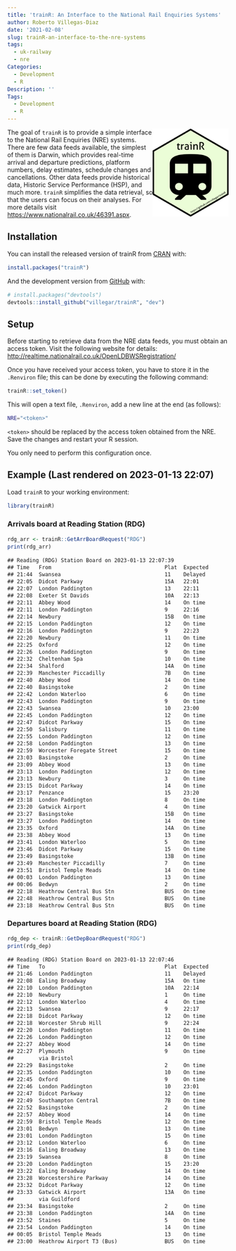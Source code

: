 ```yaml
---
title: 'trainR: An Interface to the National Rail Enquiries Systems'
author: Roberto Villegas-Diaz
date: '2021-02-08'
slug: trainR-an-interface-to-the-nre-systems
tags:
  - uk-railway
  - nre
Categories:
  - Development
  - R
Description: ''
Tags:
  - Development
  - R
---
```


<img src="https://raw.githubusercontent.com/villegar/trainR/main/inst/images/logo.png" alt="logo" align="right" height=200px/>

The goal of `trainR` is to provide a simple interface to the 
National Rail Enquiries (NRE) systems. There are few data feeds 
available, the simplest of them is Darwin, which provides real-time 
arrival and departure predictions, platform numbers, delay estimates, 
schedule changes and cancellations. Other data feeds provide historical 
data, Historic Service Performance (HSP), and much more. `trainR` 
simplifies the data retrieval, so that the users can focus on their 
analyses. For more details visit 
https://www.nationalrail.co.uk/46391.aspx.

## Installation

You can install the released version of trainR from [CRAN](https://CRAN.R-project.org) with:

``` r
install.packages("trainR")
```

And the development version from [GitHub](https://github.com/) with:

``` r
# install.packages("devtools")
devtools::install_github("villegar/trainR", "dev")
```

## Setup
Before starting to retrieve data from the NRE data feeds, you must obtain an access token. 
Visit the following website for details: http://realtime.nationalrail.co.uk/OpenLDBWSRegistration/

Once you have received your access token, you have to store it in the `.Renviron` file; this can be 
done by executing the following command:


```r
trainR::set_token()
```

This will open a text file, `.Renviron`, add a new line at the end (as follows):

```bash
NRE="<token>"
```

`<token>` should be replaced by the access token obtained from the NRE. Save the changes and restart 
your R session.

You only need to perform this configuration once.

## Example (Last rendered on 2023-01-13 22:07)

Load `trainR` to your working environment:

```r
library(trainR)
```

### Arrivals board at Reading Station (RDG)


```r
rdg_arr <- trainR::GetArrBoardRequest("RDG")
print(rdg_arr)
```

```
## Reading (RDG) Station Board on 2023-01-13 22:07:39
## Time   From                                    Plat  Expected
## 21:44  Swansea                                 11    Delayed
## 22:05  Didcot Parkway                          15A   22:01
## 22:07  London Paddington                       13    22:11
## 22:08  Exeter St Davids                        10A   22:13
## 22:11  Abbey Wood                              14    On time
## 22:11  London Paddington                       9     22:16
## 22:14  Newbury                                 15B   On time
## 22:15  London Paddington                       12    On time
## 22:16  London Paddington                       9     22:23
## 22:20  Newbury                                 11    On time
## 22:25  Oxford                                  12    On time
## 22:26  London Paddington                       9     On time
## 22:32  Cheltenham Spa                          10    On time
## 22:34  Shalford                                14A   On time
## 22:39  Manchester Piccadilly                   7B    On time
## 22:40  Abbey Wood                              14    On time
## 22:40  Basingstoke                             2     On time
## 22:42  London Waterloo                         6     On time
## 22:43  London Paddington                       9     On time
## 22:43  Swansea                                 10    23:00
## 22:45  London Paddington                       12    On time
## 22:47  Didcot Parkway                          15    On time
## 22:50  Salisbury                               11    On time
## 22:55  London Paddington                       12    On time
## 22:58  London Paddington                       13    On time
## 22:59  Worcester Foregate Street               15    On time
## 23:03  Basingstoke                             2     On time
## 23:09  Abbey Wood                              13    On time
## 23:13  London Paddington                       12    On time
## 23:13  Newbury                                 3     On time
## 23:15  Didcot Parkway                          14    On time
## 23:17  Penzance                                15    23:20
## 23:18  London Paddington                       8     On time
## 23:20  Gatwick Airport                         4     On time
## 23:27  Basingstoke                             15B   On time
## 23:27  London Paddington                       14    On time
## 23:35  Oxford                                  14A   On time
## 23:38  Abbey Wood                              13    On time
## 23:41  London Waterloo                         5     On time
## 23:46  Didcot Parkway                          15    On time
## 23:49  Basingstoke                             13B   On time
## 23:49  Manchester Piccadilly                   7     On time
## 23:51  Bristol Temple Meads                    14    On time
## 00:03  London Paddington                       13    On time
## 00:06  Bedwyn                                  2     On time
## 22:18  Heathrow Central Bus Stn                BUS   On time
## 22:48  Heathrow Central Bus Stn                BUS   On time
## 23:18  Heathrow Central Bus Stn                BUS   On time
```

### Departures board at Reading Station (RDG)


```r
rdg_dep <- trainR::GetDepBoardRequest("RDG")
print(rdg_dep)
```

```
## Reading (RDG) Station Board on 2023-01-13 22:07:46
## Time   To                                      Plat  Expected
## 21:46  London Paddington                       11    Delayed
## 22:08  Ealing Broadway                         15A   On time
## 22:10  London Paddington                       10A   22:14
## 22:10  Newbury                                 1     On time
## 22:12  London Waterloo                         4     On time
## 22:13  Swansea                                 9     22:17
## 22:18  Didcot Parkway                          12    On time
## 22:18  Worcester Shrub Hill                    9     22:24
## 22:20  London Paddington                       11    On time
## 22:26  London Paddington                       12    On time
## 22:27  Abbey Wood                              14    On time
## 22:27  Plymouth                                9     On time
##        via Bristol                             
## 22:29  Basingstoke                             2     On time
## 22:35  London Paddington                       10    On time
## 22:45  Oxford                                  9     On time
## 22:46  London Paddington                       10    23:01
## 22:47  Didcot Parkway                          12    On time
## 22:49  Southampton Central                     7B    On time
## 22:52  Basingstoke                             2     On time
## 22:57  Abbey Wood                              14    On time
## 22:59  Bristol Temple Meads                    12    On time
## 23:01  Bedwyn                                  13    On time
## 23:01  London Paddington                       15    On time
## 23:12  London Waterloo                         6     On time
## 23:16  Ealing Broadway                         13    On time
## 23:19  Swansea                                 8     On time
## 23:20  London Paddington                       15    23:20
## 23:22  Ealing Broadway                         14    On time
## 23:28  Worcestershire Parkway                  14    On time
## 23:32  Didcot Parkway                          12    On time
## 23:33  Gatwick Airport                         13A   On time
##        via Guildford                           
## 23:34  Basingstoke                             2     On time
## 23:38  London Paddington                       14A   On time
## 23:52  Staines                                 5     On time
## 23:54  London Paddington                       14    On time
## 00:05  Bristol Temple Meads                    13    On time
## 23:00  Heathrow Airport T3 (Bus)               BUS   On time
```
